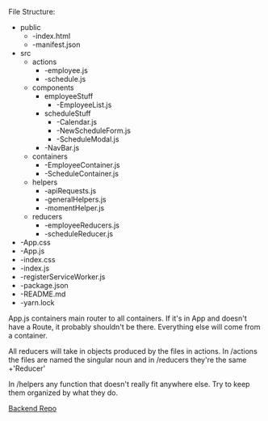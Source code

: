 File Structure:
* public
  * -index.html
  * -manifest.json
* src
  * actions
    * -employee.js
    * -schedule.js
  * components
    * employeeStuff
      * -EmployeeList.js
    * scheduleStuff
      * -Calendar.js
      * -NewScheduleForm.js
      * -ScheduleModal.js
    * -NavBar.js
  * containers
    * -EmployeeContainer.js
    * -ScheduleContainer.js          
  * helpers
    * -apiRequests.js
    * -generalHelpers.js
    * -momentHelper.js          
  * reducers
    * -employeeReducers.js
    * -scheduleReducer.js
 * -App.css
 * -App.js
 * -index.css
 * -index.js
 * -registerServiceWorker.js
* -package.json
* -README.md
* -yarn.lock


App.js containers main router to all containers.  If it's in App and doesn't have a Route, it probably shouldn't be there. Everything else will come from a container.

All reducers will take in objects produced by the files in actions. In /actions the files are named the singular noun and in /reducers they're the same +'Reducer'

In /helpers any function that doesn't really fit anywhere else.  Try to keep them organized by what they do.



[Backend Repo](https://github.com/ChuckBTaylor/employee-manager-backend)
